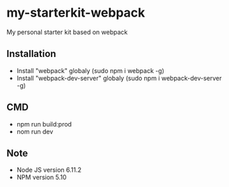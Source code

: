 # my-starterkit-webpack
My personal starter kit based on webpack

## Installation
* Install "webpack" globaly (sudo npm i webpack -g)
* Install "webpack-dev-server" globaly (sudo npm i webpack-dev-server -g)

## CMD
* npm run build:prod
* nom run dev

## Note
* Node JS version 6.11.2
* NPM version 5.10